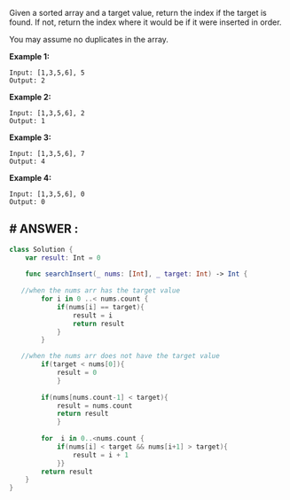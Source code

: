 Given a sorted array and a target value, return the index if the target is found. If not, return the index where it would be if it were inserted in order.

You may assume no duplicates in the array.



**Example 1:**

```
Input: [1,3,5,6], 5
Output: 2
```

**Example 2:**

```
Input: [1,3,5,6], 2
Output: 1
```

**Example 3:**

```
Input: [1,3,5,6], 7
Output: 4
```

**Example 4:**

```
Input: [1,3,5,6], 0
Output: 0
```

 



## # ANSWER : 

```swift
class Solution {
    var result: Int = 0
    
    func searchInsert(_ nums: [Int], _ target: Int) -> Int {
        
   //when the nums arr has the target value
        for i in 0 ..< nums.count {
            if(nums[i] == target){
                result = i
                return result
            } 
        }

   //when the nums arr does not have the target value
		if(target < nums[0]){
        	result = 0
            }
                
        if(nums[nums.count-1] < target){
        	result = nums.count
        	return result
            }
            
      	for  i in 0..<nums.count {
            if(nums[i] < target && nums[i+1] > target){
                result = i + 1
            }}
        return result
    }
}
```
